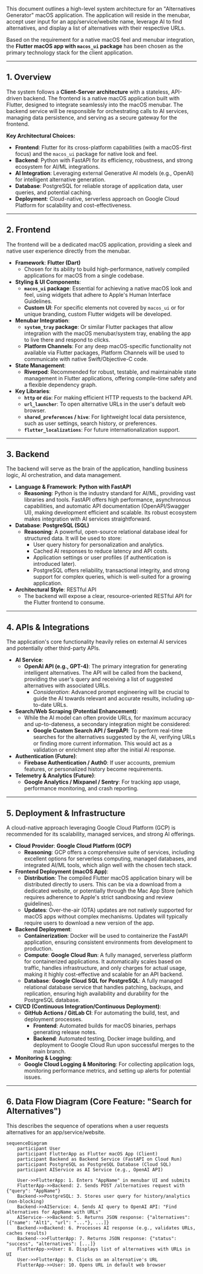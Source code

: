 This document outlines a high-level system architecture for an "Alternatives Generator" macOS application. The application will reside in the menubar, accept user input for an app/service/website name, leverage AI to find alternatives, and display a list of alternatives with their respective URLs.

Based on the requirement for a native macOS feel and menubar integration, the **Flutter macOS app with `macos_ui` package** has been chosen as the primary technology stack for the client application.

---

## 1. Overview

The system follows a **Client-Server architecture** with a stateless, API-driven backend. The frontend is a native macOS application built with Flutter, designed to integrate seamlessly into the macOS menubar. The backend service will be responsible for orchestrating calls to AI services, managing data persistence, and serving as a secure gateway for the frontend.

**Key Architectural Choices:**
*   **Frontend**: Flutter for its cross-platform capabilities (with a macOS-first focus) and the `macos_ui` package for native look and feel.
*   **Backend**: Python with FastAPI for its efficiency, robustness, and strong ecosystem for AI/ML integrations.
*   **AI Integration**: Leveraging external Generative AI models (e.g., OpenAI) for intelligent alternative generation.
*   **Database**: PostgreSQL for reliable storage of application data, user queries, and potential caching.
*   **Deployment**: Cloud-native, serverless approach on Google Cloud Platform for scalability and cost-effectiveness.

---

## 2. Frontend

The frontend will be a dedicated macOS application, providing a sleek and native user experience directly from the menubar.

*   **Framework**: **Flutter (Dart)**
    *   Chosen for its ability to build high-performance, natively compiled applications for macOS from a single codebase.
*   **Styling & UI Components**:
    *   **`macos_ui` package**: Essential for achieving a native macOS look and feel, using widgets that adhere to Apple's Human Interface Guidelines.
    *   **Custom UI**: For specific elements not covered by `macos_ui` or for unique branding, custom Flutter widgets will be developed.
*   **Menubar Integration**:
    *   **`system_tray` package**: Or similar Flutter packages that allow integration with the macOS menubar/system tray, enabling the app to live there and respond to clicks.
    *   **Platform Channels**: For any deep macOS-specific functionality not available via Flutter packages, Platform Channels will be used to communicate with native Swift/Objective-C code.
*   **State Management**:
    *   **Riverpod**: Recommended for robust, testable, and maintainable state management in Flutter applications, offering compile-time safety and a flexible dependency graph.
*   **Key Libraries**:
    *   **`http` or `dio`**: For making efficient HTTP requests to the backend API.
    *   **`url_launcher`**: To open alternative URLs in the user's default web browser.
    *   **`shared_preferences` / `hive`**: For lightweight local data persistence, such as user settings, search history, or preferences.
    *   **`flutter_localizations`**: For future internationalization support.

---

## 3. Backend

The backend will serve as the brain of the application, handling business logic, AI orchestration, and data management.

*   **Language & Framework**: **Python with FastAPI**
    *   **Reasoning**: Python is the industry standard for AI/ML, providing vast libraries and tools. FastAPI offers high performance, asynchronous capabilities, and automatic API documentation (OpenAPI/Swagger UI), making development efficient and scalable. Its robust ecosystem makes integration with AI services straightforward.
*   **Database**: **PostgreSQL (SQL)**
    *   **Reasoning**: A powerful, open-source relational database ideal for structured data. It will be used to store:
        *   User query history for personalization and analytics.
        *   Cached AI responses to reduce latency and API costs.
        *   Application settings or user profiles (if authentication is introduced later).
        *   PostgreSQL offers reliability, transactional integrity, and strong support for complex queries, which is well-suited for a growing application.
*   **Architectural Style**: RESTful API
    *   The backend will expose a clear, resource-oriented RESTful API for the Flutter frontend to consume.

---

## 4. APIs & Integrations

The application's core functionality heavily relies on external AI services and potentially other third-party APIs.

*   **AI Service**:
    *   **OpenAI API (e.g., GPT-4)**: The primary integration for generating intelligent alternatives. The API will be called from the backend, providing the user's query and receiving a list of suggested alternatives with associated URLs.
        *   *Consideration*: Advanced prompt engineering will be crucial to guide the AI towards relevant and accurate results, including up-to-date URLs.
*   **Search/Web Scraping (Potential Enhancement)**:
    *   While the AI model can often provide URLs, for maximum accuracy and up-to-dateness, a secondary integration might be considered:
        *   **Google Custom Search API / SerpAPI**: To perform real-time searches for the alternatives suggested by the AI, verifying URLs or finding more current information. This would act as a validation or enrichment step after the initial AI response.
*   **Authentication (Future)**:
    *   **Firebase Authentication / Auth0**: If user accounts, premium features, or personalized history become requirements.
*   **Telemetry & Analytics (Future)**:
    *   **Google Analytics / Mixpanel / Sentry**: For tracking app usage, performance monitoring, and crash reporting.

---

## 5. Deployment & Infrastructure

A cloud-native approach leveraging Google Cloud Platform (GCP) is recommended for its scalability, managed services, and strong AI offerings.

*   **Cloud Provider**: **Google Cloud Platform (GCP)**
    *   **Reasoning**: GCP offers a comprehensive suite of services, including excellent options for serverless computing, managed databases, and integrated AI/ML tools, which align well with the chosen tech stack.
*   **Frontend Deployment (macOS App)**:
    *   **Distribution**: The compiled Flutter macOS application binary will be distributed directly to users. This can be via a download from a dedicated website, or potentially through the Mac App Store (which requires adherence to Apple's strict sandboxing and review guidelines).
    *   **Updates**: Over-the-air (OTA) updates are not natively supported for macOS apps without complex mechanisms. Updates will typically require users to download a new version of the app.
*   **Backend Deployment**:
    *   **Containerization**: Docker will be used to containerize the FastAPI application, ensuring consistent environments from development to production.
    *   **Compute**: **Google Cloud Run**: A fully managed, serverless platform for containerized applications. It automatically scales based on traffic, handles infrastructure, and only charges for actual usage, making it highly cost-effective and scalable for an API backend.
    *   **Database**: **Google Cloud SQL for PostgreSQL**: A fully managed relational database service that handles patching, backups, and replication, ensuring high availability and durability for the PostgreSQL database.
*   **CI/CD (Continuous Integration/Continuous Deployment)**:
    *   **GitHub Actions / GitLab CI**: For automating the build, test, and deployment processes.
        *   **Frontend**: Automated builds for macOS binaries, perhaps generating release notes.
        *   **Backend**: Automated testing, Docker image building, and deployment to Google Cloud Run upon successful merges to the main branch.
*   **Monitoring & Logging**:
    *   **Google Cloud Logging & Monitoring**: For collecting application logs, monitoring performance metrics, and setting up alerts for potential issues.

---

## 6. Data Flow Diagram (Core Feature: "Search for Alternatives")

This describes the sequence of operations when a user requests alternatives for an app/service/website.

```mermaid
sequenceDiagram
    participant User
    participant FlutterApp as Flutter macOS App (Client)
    participant Backend as Backend Service (FastAPI on Cloud Run)
    participant PostgreSQL as PostgreSQL Database (Cloud SQL)
    participant AIService as AI Service (e.g., OpenAI API)

    User->>FlutterApp: 1. Enters "AppName" in menubar UI and submits
    FlutterApp->>Backend: 2. Sends POST /alternatives request with {"query": "AppName"}
    Backend->>PostgreSQL: 3. Stores user query for history/analytics (non-blocking)
    Backend->>AIService: 4. Sends AI query to OpenAI API: "Find alternatives for AppName with URLs"
    AIService-->>Backend: 5. Returns JSON response: {"alternatives": [{"name": "Alt1", "url": "..."}, ...]}
    Backend->>Backend: 6. Processes AI response (e.g., validates URLs, caches results)
    Backend-->>FlutterApp: 7. Returns JSON response: {"status": "success", "alternatives": [...]}
    FlutterApp->>User: 8. Displays list of alternatives with URLs in UI
    User->>FlutterApp: 9. Clicks on an alternative's URL
    FlutterApp->>User: 10. Opens URL in default web browser